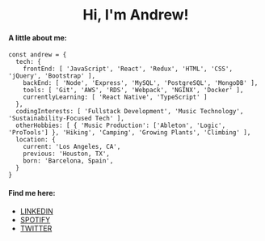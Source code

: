 <h1 align="center">Hi, I'm Andrew!</h1>


#### A little about me: 
```
const andrew = {
  tech: {
    frontEnd: [ 'JavaScript', 'React', 'Redux', 'HTML', 'CSS', 'jQuery', 'Bootstrap' ], 
    backEnd: [ 'Node', 'Express', 'MySQL', 'PostgreSQL', 'MongoDB' ],
    tools: [ 'Git', 'AWS', 'RDS', 'Webpack', 'NGINX', 'Docker' ],
    currentlyLearning: [ 'React Native', 'TypeScript' ]
  },
  codingInterests: [ 'Fullstack Development', 'Music Technology', 'Sustainability-Focused Tech' ],
  otherHobbies: [ { 'Music Production': ['Ableton', 'Logic', 'ProTools'] }, 'Hiking', 'Camping', 'Growing Plants', 'Climbing' ],
  location: {
    current: 'Los Angeles, CA',
    previous: 'Houston, TX',
    born: 'Barcelona, Spain',
  }
}
```
#### Find me here: 
- <a href="https://www.linkedin.com/in/andrewjmunoz4/">LINKEDIN</a>
- <a href="https://open.spotify.com/user/ajmunoz411">SPOTIFY</a>
- <a href="https://twitter.com/and_rew_m">TWITTER</a>



<!--
**ajmunoz411/ajmunoz411** is a ✨ _special_ ✨ repository because its `README.md` (this file) appears on your GitHub profile.

Here are some ideas to get you started:

- 🔭 I’m currently working on ...
- 🌱 I’m currently learning ...
- 👯 I’m looking to collaborate on ...
- 🤔 I’m looking for help with ...
- 💬 Ask me about ...
- 📫 How to reach me: ...
- 😄 Pronouns: ...
- ⚡ Fun fact: ...
-->
